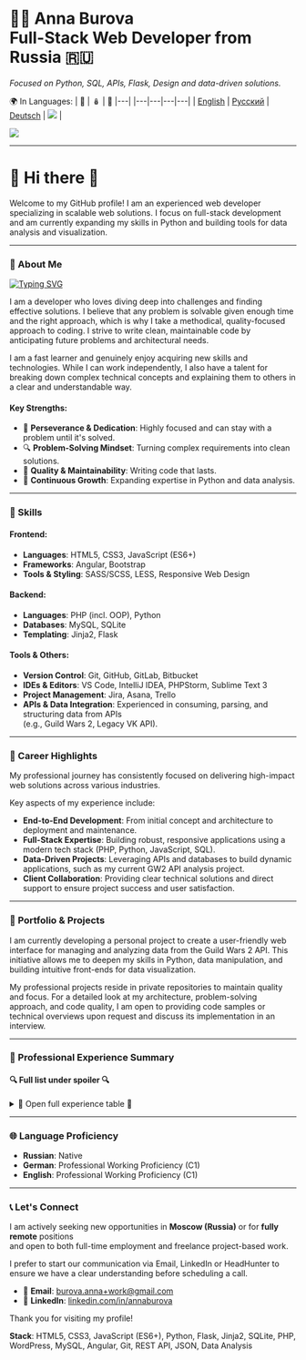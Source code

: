 # 👩‍💻 Anna Burova <br> Full-Stack Web Developer from Russia 🇷🇺

*Focused on Python, SQL, APIs, Flask, Design and data-driven solutions.*

🌍 In Languages:
| 💂 | 🪆 | 🥨 |---|
|---|---|---|---|
| [English](README.md) | [Русский](README.ru.md) | [Deutsch](README.de.md) | <img src="https://visitor-badge.laobi.icu/badge?page_id=AnnaBurova.AnnaBurova&" /> |

<img src="https://github-readme-stats.vercel.app/api/top-langs?username=annaburova&show_icons=true&locale=en&layout=compact" />

---

# 🦎 Hi there 👋

Welcome to my GitHub profile! I am an experienced web developer specializing in scalable web solutions. I focus on full-stack development and am currently expanding my skills in Python and building tools for data analysis and visualization.

---

### 🚀 About Me

[![Typing SVG](https://readme-typing-svg.herokuapp.com?color=%2336BCF7&lines=Full-Stack+Web+Developer)](https://git.io/typing-svg)

I am a developer who loves diving deep into challenges and finding effective solutions. I believe that any problem is solvable given enough time and the right approach, which is why I take a methodical, quality-focused approach to coding. I strive to write clean, maintainable code by anticipating future problems and architectural needs.

I am a fast learner and genuinely enjoy acquiring new skills and technologies. While I can work independently, I also have a talent for breaking down complex technical concepts and explaining them to others in a clear and understandable way.

#### Key Strengths:

- 🎯 **Perseverance & Dedication**: Highly focused and can stay with a problem until it's solved.
- 🔍 **Problem-Solving Mindset**: Turning complex requirements into clean solutions.
- 🎨 **Quality & Maintainability**: Writing code that lasts.
- 🧠 **Continuous Growth**: Expanding expertise in Python and data analysis.

---

### 🔧 Skills

#### Frontend:

- **Languages**: HTML5, CSS3, JavaScript (ES6+)
- **Frameworks**: Angular, Bootstrap
- **Tools & Styling**: SASS/SCSS, LESS, Responsive Web Design

#### Backend:

- **Languages**: PHP (incl. OOP), Python
- **Databases**: MySQL, SQLite
- **Templating**: Jinja2, Flask

#### Tools & Others:

- **Version Control**: Git, GitHub, GitLab, Bitbucket
- **IDEs & Editors**: VS Code, IntelliJ IDEA, PHPStorm, Sublime Text 3
- **Project Management**: Jira, Asana, Trello
- **APIs & Data Integration**: Experienced in consuming, parsing, and structuring data from APIs  
(e.g., Guild Wars 2, Legacy VK API).

---

### 💼 Career Highlights

My professional journey has consistently focused on delivering high-impact web solutions across various industries.

Key aspects of my experience include:

- **End-to-End Development**: From initial concept and architecture to deployment and maintenance.
- **Full-Stack Expertise**: Building robust, responsive applications using a modern tech stack (PHP, Python, JavaScript, SQL).
- **Data-Driven Projects**: Leveraging APIs and databases to build dynamic applications, such as my current GW2 API analysis project.
- **Client Collaboration**: Providing clear technical solutions and direct support to ensure project success and user satisfaction.

---

### 📂 Portfolio & Projects

I am currently developing a personal project to create a user-friendly web interface for managing and analyzing data from the Guild Wars 2 API. This initiative allows me to deepen my skills in Python, data manipulation, and building intuitive front-ends for data visualization.

My professional projects reside in private repositories to maintain quality and focus. For a detailed look at my architecture, problem-solving approach, and code quality, I am open to providing code samples or technical overviews upon request and discuss its implementation in an interview.

---

### 💼 Professional Experience Summary

#### 🔍 Full list under spoiler 🔍

<details>
  <summary>🧐 Open full experience table 🧐</summary>

  <br/>

  | Period | Role | Company | Key Responsibilities & Achievements |
  | :--- | :--- | :--- | :--- |
  | 06/2023 – Present | **Freelance Web Developer** | Self-Employed | - Development and maintenance of websites<br>- Creation of personal projects to expand skills |
  | 03/2022 – 05/2023 | **Web Development Student** | Personal Initiative | - Intensive training in full-stack web development<br>- Hands-on experience with various technologies and frameworks |
  | 03/2022 – 05/2023 | **Freelance Web Developer** | **Various Clients** | - Provided web development services for small businesses<br>- Focused on custom solutions and client needs |
  | 11/2019 – 02/2022 | **Freelance Web Developer** | **MISA International School of Arts** | - Developed and maintained web solutions for the institution<br>- Collaborated with the team to create an online presence |
  | 09/2018 – 10/2019 | **Software Developer** | MAS Management & Software GmbH | - Software engineering, design, and implementation<br>- Creation of architectures and data models for clients |
  | 08/2016 – 04/2018 | **Frontend Developer** | CHECK24 Vergleichsportal GmbH | - Implementation of responsive web design<br>- Creation of email templates and functionality testing |
  | 03/2015 – 07/2016 | **Frontend & Backend Developer** | DePauli AG | - Frontend: Overhauling website styles and creating product templates<br>- Backend: Developing PHP scripts for static page generation |
  | 07/2013 – 02/2015 | **Frontend Developer** | Windeln.de GmbH | - Testing websites with Selenium<br>- Creation and styling of web pages; customer support |
  | 09/2012 – 09/2014 | **Web Development Student** | SAE Institute Munich | - Completed a comprehensive diploma program in Web Development<br>- Gained foundational knowledge in front-end and back-end technologies |
  | 09/2008 – 08/2012 | **IT System Electronics Technician** | Siemens AG | - System Administration: Provided computer support and maintained system infrastructure.<br>- Technical Specialist: Assembly, commissioning, and programming of alarm systems; on-site customer maintenance and repair. |
</details>

---

### 🌐 Language Proficiency

- **Russian**: Native
- **German**: Professional Working Proficiency (C1)
- **English**: Professional Working Proficiency (C1)

---

### 📞 Let's Connect

I am actively seeking new opportunities in **Moscow (Russia)** or for **fully remote** positions  
and open to both full-time employment and freelance project-based work.

I prefer to start our communication via Email, LinkedIn or HeadHunter to ensure we have a clear understanding before scheduling a call.

- 📧 **Email**: [burova.anna+work@gmail.com](mailto:burova.anna+work@gmail.com)
- 💼 **LinkedIn**: [linkedin.com/in/annaburova](#)

Thank you for visiting my profile!

**Stack**: HTML5, CSS3, JavaScript (ES6+), Python, Flask, Jinja2, SQLite, PHP, WordPress, MySQL, Angular, Git, REST API, JSON, Data Analysis
